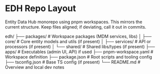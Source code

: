# EDH Repo Layout

Entity Data Hub monorepo using pnpm workspaces. This mirrors the current structure. Keep files aligned; if deviating, call it out in commits.

edh/
├── packages/               # Workspace packages (MDM services, libs)
│   ├── core/               # Core entity models and utils (if present)
│   ├── services/           # API or processors (if present)
│   └── shared/             # Shared libs/types (if present)
├── apps/                   # Executables (admin UI, API) if used
├── pnpm-workspace.yaml     # Workspace definition
├── package.json            # Root scripts and tooling config
├── tsconfig.json           # Base TS config (if present)
└── README.md               # Overview and local dev notes
